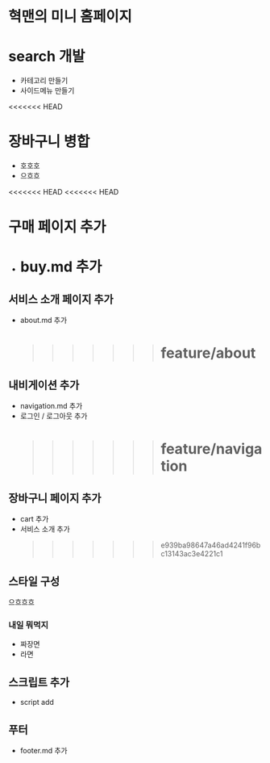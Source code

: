 # 혁맨의 미니 홈페이지

# search 개발

- 카테고리 만들기
- 사이드메뉴 만들기

<<<<<<< HEAD

# 장바구니 병합

- 호호호
- 으흐흐

<<<<<<< HEAD
<<<<<<< HEAD

# 구매 페이지 추가

- # buy.md 추가

## 서비스 소개 페이지 추가

- about.md 추가
  > > > > > > > # feature/about

## 내비게이션 추가

- navigation.md 추가
- 로그인 / 로그아웃 추가
  > > > > > > > # feature/navigation

## 장바구니 페이지 추가

- cart 추가
- 서비스 소개 추가
  > > > > > > > e939ba98647a46ad4241f96bc13143ac3e4221c1

## 스타일 구성

으흐흐흐

### 내일 뭐먹지

- 짜장면
- 라면

## 스크립트 추가

- script add

## 푸터

- footer.md 추가
